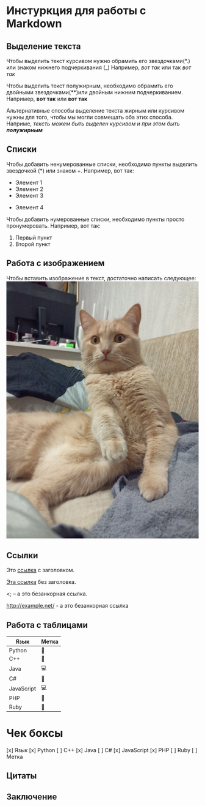 # Инстуркция для работы с Markdown

## Выделение текста
Чтобы выделить текст курсивом нужно обрамить его звездочками(*.) или знаком нижнего подчеркивания (_)  Например,   *вот так* или так _вот так_


Чтобы выделить текст полужирным, необходимо обрамить его двойными звездочками(**)или двойным нижним подчеркиванием.
Например, **вот так** или __вот так__

Альтернативные способы выделение текста жирным или курсивом нужны для того, чтобы мы могли совмещать оба этих способа. Наприме, _тексть можем быть выделен курсивом и при этом быть **полужирным**_

## Списки 

Чтобы добавить ненумерованные списки, необходимо пункты выделить звездочкой (*) или знаком +.
Например, вот так:
* Элемент 1
* Элемент 2
* Элемент 3
+ Элемент 4

Чтобы добавить нумерованные списки, необходимо пункты просто пронумеровать. 
Например, вот так:
1. Первый пункт
2. Второй пункт

## Работа с изображением

Чтобы вставить изображение в текст, достаточно написать следующее:
![sexy cat](./cat.jpg)
## Ссылки
Это [ссылка](http://example.net/ "shira") с заголовком.

[Эта ссылка](http://example.net/) без заголовка.

<; – а это безанкорная ссылка.

<http://example.net/> -  а это безанкорная ссылка

## Работа с таблицами
| Язык | Метка
| --- | --- |
| Python | 🐍 |
| C++ | 🐧 |
| Java | 💻 |
| C# | 📱 |
| JavaScript | 💻 |
| PHP | 🐘 |
| Ruby | 💎 |

# Чек боксы
[x] Язык
[x] Python
[ ] C++
[x] Java
[ ] C#
[x] JavaScript
[x] PHP
[ ] Ruby
[ ] Метка


## Цитаты

## Заключение